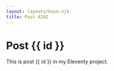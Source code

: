 ```yaml
---
layout: layouts/base.njk
title: Post 4292
---
```


# Post {{ id }}

This is post {{ id }} in my Eleventy project.

